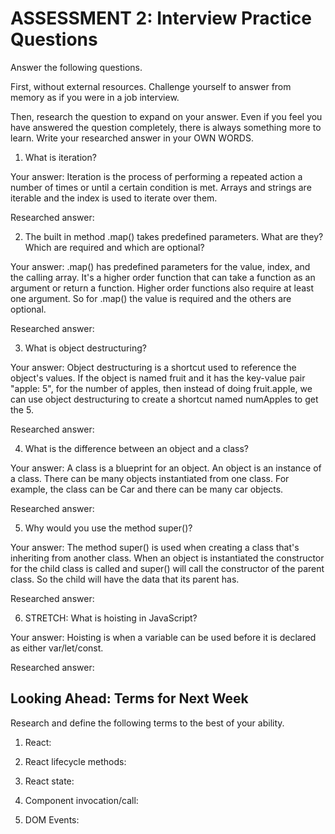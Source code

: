 # ASSESSMENT 2: Interview Practice Questions

Answer the following questions.

First, without external resources. Challenge yourself to answer from memory as if you were in a job interview.

Then, research the question to expand on your answer. Even if you feel you have answered the question completely, there is always something more to learn. Write your researched answer in your OWN WORDS.

1. What is iteration?

  Your answer: Iteration is the process of performing a repeated action a number of
  times or until a certain condition is met. Arrays and strings are iterable
  and the index is used to iterate over them. 

  Researched answer:



2. The built in method .map() takes predefined parameters. What are they? Which are required and which are optional?

  Your answer: .map() has predefined parameters for the value, index, and the calling
  array. It's a higher order function that can take a function as an argument or
  return a function. Higher order functions also require at least one argument. So
  for .map() the value is required and the others are optional.

  Researched answer:



3. What is object destructuring?

  Your answer: Object destructuring is a shortcut used to reference the object's
  values. If the object is named fruit and it has the key-value pair "apple: 5",
  for the number of apples, then instead of doing fruit.apple, we can use object
  destructuring to create a shortcut named numApples to get the 5.

  Researched answer:



4. What is the difference between an object and a class?

  Your answer: A class is a blueprint for an object. An object is an instance of
  a class. There can be many objects instantiated from one class. For example,
  the class can be Car and there can be many car objects. 

  Researched answer:



5. Why would you use the method super()?

  Your answer: The method super() is used when creating a class that's inheriting
  from another class. When an object is instantiated the constructor for the
  child class is called and super() will call the constructor of the parent class.
  So the child will have the data that its parent has.

  Researched answer:



6. STRETCH: What is hoisting in JavaScript?

  Your answer: Hoisting is when a variable can be used before it is declared as
  either var/let/const.

  Researched answer:



## Looking Ahead: Terms for Next Week

Research and define the following terms to the best of your ability.

1. React:

2. React lifecycle methods:

3. React state:

4. Component invocation/call:

5. DOM Events:
